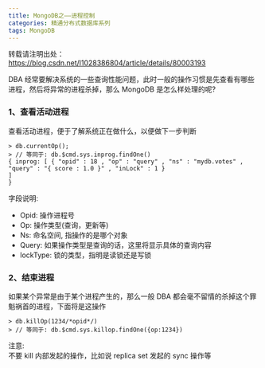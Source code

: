 ```yaml
---
title: MongoDB之——进程控制
categories: 精通分布式数据库系列
tags: MongoDB
---
```

转载请注明出处：https://blog.csdn.net/l1028386804/article/details/80003193  

DBA 经常要解决系统的一些查询性能问题，此时一般的操作习惯是先查看有哪些进程，然后将异常的进程杀掉，那么 MongoDB 是怎么样处理的呢?  

### 1、查看活动进程

查看活动进程，便于了解系统正在做什么，以便做下一步判断  

    
    
    > db.currentOp();
    > // 等同于: db.$cmd.sys.inprog.findOne()
    { inprog: [ { "opid" : 18 , "op" : "query" , "ns" : "mydb.votes" ,
    "query" : "{ score : 1.0 }" , "inLock" : 1 }
    ]
    }

字段说明:  

  * Opid: 操作进程号
  * Op: 操作类型(查询，更新等)
  * Ns: 命名空间, 指操作的是哪个对象
  * Query: 如果操作类型是查询的话，这里将显示具体的查询内容
  * lockType: 锁的类型，指明是读锁还是写锁

### 2、结束进程

如果某个异常是由于某个进程产生的，那么一般 DBA 都会毫不留情的杀掉这个罪魁祸首的进程，下面将是这操作  

    
    
    > db.killOp(1234/*opid*/)
    > // 等同于: db.$cmd.sys.killop.findOne({op:1234})

注意:  
不要 kill 内部发起的操作，比如说 replica set 发起的 sync 操作等  

  

